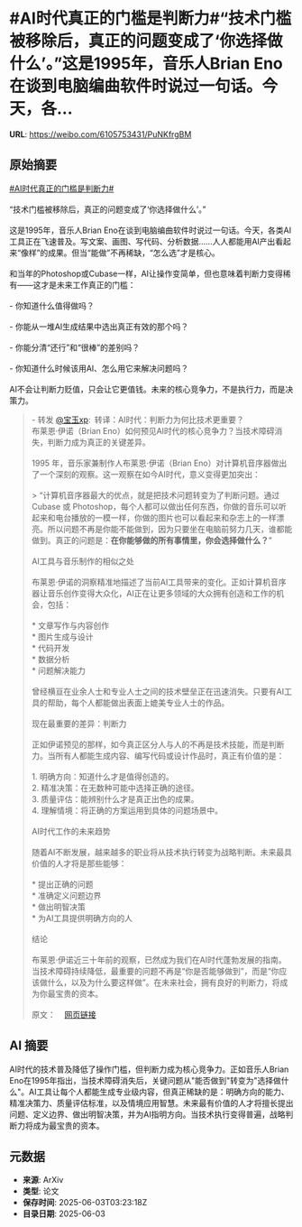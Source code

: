 # #AI时代真正的门槛是判断力#“技术门槛被移除后，真正的问题变成了‘你选择做什么’。”这是1995年，音乐人Brian Eno在谈到电脑编曲软件时说过一句话。今天，各...

**URL**: https://weibo.com/6105753431/PuNKfrgBM

## 原始摘要

<a href="https://m.weibo.cn/search?containerid=231522type%3D1%26t%3D10%26q%3D%23AI%E6%97%B6%E4%BB%A3%E7%9C%9F%E6%AD%A3%E7%9A%84%E9%97%A8%E6%A7%9B%E6%98%AF%E5%88%A4%E6%96%AD%E5%8A%9B%23&amp;extparam=%23AI%E6%97%B6%E4%BB%A3%E7%9C%9F%E6%AD%A3%E7%9A%84%E9%97%A8%E6%A7%9B%E6%98%AF%E5%88%A4%E6%96%AD%E5%8A%9B%23" data-hide=""><span class="surl-text">#AI时代真正的门槛是判断力#</span></a><br><br>“技术门槛被移除后，真正的问题变成了‘你选择做什么’。”<br><br>这是1995年，音乐人Brian Eno在谈到电脑编曲软件时说过一句话。今天，各类AI工具正在飞速普及。写文案、画图、写代码、分析数据……人人都能用AI产出看起来“像样”的成果。但当“能做”不再稀缺，“怎么选”才是核心。<br><br>和当年的Photoshop或Cubase一样，AI让操作变简单，但也意味着判断力变得稀有——这才是未来工作真正的门槛：<br><br>- 你知道什么值得做吗？<br><br>- 你能从一堆AI生成结果中选出真正有效的那个吗？<br><br>- 你能分清“还行”和“很棒”的差别吗？<br><br>- 你知道什么时候该用AI、怎么用它来解决问题吗？<br><br>AI不会让判断力贬值，只会让它更值钱。未来的核心竞争力，不是执行力，而是决策力。<br><blockquote> - 转发 <a href="https://weibo.com/1727858283" target="_blank">@宝玉xp</a>: 转译：AI时代：判断力为何比技术更重要？<br>布莱恩·伊诺（Brian Eno）如何预见AI时代的核心竞争力？当技术障碍消失，判断力成为真正的关键差异。<br><br>1995 年，音乐家兼制作人布莱恩·伊诺（Brian Eno）对计算机音序器做出了一个深刻的观察。这一观察在如今AI时代，意义变得更加突出：<br><br>&gt; “计算机音序器最大的优点，就是把技术问题转变为了判断问题。通过 Cubase 或 Photoshop，每个人都可以做出任何东西，你做的音乐可以听起来和电台播放的一模一样，你做的图片也可以看起来和杂志上的一样漂亮。所以问题不再是你能不能做到，因为只要坐在电脑前努力几天，谁都能做到。真正的问题是：**在你能够做的所有事情里，你会选择做什么？**”<br><br>AI工具与音乐制作的相似之处<br><br>布莱恩·伊诺的洞察精准地描述了当前AI工具带来的变化。正如计算机音序器让音乐创作变得大众化，AI正在让更多领域的大众拥有创造和工作的机会，包括：<br><br>* 文章写作与内容创作<br>* 图片生成与设计<br>* 代码开发<br>* 数据分析<br>* 问题解决能力<br><br>曾经横亘在业余人士和专业人士之间的技术壁垒正在迅速消失。只要有AI工具的帮助，每个人都能做出表面上媲美专业人士的作品。<br><br>现在最重要的差异：判断力<br><br>正如伊诺预见的那样，如今真正区分人与人的不再是技术技能，而是判断力。当所有人都能生成内容、编写代码或设计作品时，真正有价值的是：<br><br>1. 明确方向：知道什么才是值得创造的。<br>2. 精准决策：在无数种可能中选择正确的途径。<br>3. 质量评估：能辨别什么才是真正出色的成果。<br>4. 理解情境：将正确的方案运用到具体的问题场景中。<br><br>AI时代工作的未来趋势<br><br>随着AI不断发展，越来越多的职业将从技术执行转变为战略判断。未来最具价值的人才将是那些能够：<br><br>* 提出正确的问题<br>* 准确定义问题边界<br>* 做出明智决策<br>* 为AI工具提供明确方向的人<br><br>结论<br><br>布莱恩·伊诺近三十年前的观察，已然成为我们在AI时代蓬勃发展的指南。当技术障碍持续降低，最重要的问题不再是“你是否能够做到”，而是“你应该做什么，以及为什么要这样做”。在未来社会，拥有良好的判断力，将成为你最宝贵的资本。<br><br>原文：<a href="https://weibo.cn/sinaurl?u=https%3A%2F%2Fwww.mapsall.com%2Fblog%2Fai-and-judgement" data-hide=""><span class="url-icon"><img style="width: 1rem;height: 1rem" src="https://h5.sinaimg.cn/upload/2015/09/25/3/timeline_card_small_web_default.png" referrerpolicy="no-referrer"></span><span class="surl-text">网页链接</span></a></blockquote>

## AI 摘要

AI时代的技术普及降低了操作门槛，但判断力成为核心竞争力。正如音乐人Brian Eno在1995年指出，当技术障碍消失后，关键问题从"能否做到"转变为"选择做什么"。AI工具让每个人都能生成专业级内容，但真正稀缺的是：明确方向的能力、精准决策力、质量评估标准，以及情境应用智慧。未来最有价值的人才将擅长提出问题、定义边界、做出明智决策，并为AI指明方向。当技术执行变得普遍，战略判断力将成为最宝贵的资本。

## 元数据

- **来源**: ArXiv
- **类型**: 论文
- **保存时间**: 2025-06-03T03:23:18Z
- **目录日期**: 2025-06-03
